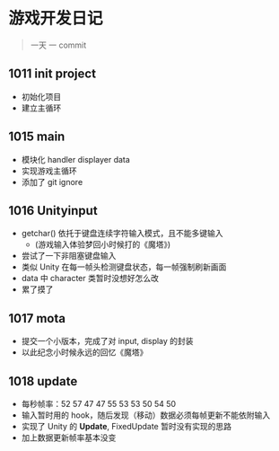 # 游戏开发日记

> 一天 一 commit 

## 1011 init project

* 初始化项目
* 建立主循环

## 1015 main

* 模块化 handler displayer data
* 实现游戏主循环
* 添加了 git ignore 

## 1016 Unityinput

* getchar() 依托于键盘连续字符输入模式，且不能多键输入
  * (游戏输入体验梦回小时候打的《魔塔》)
* 尝试了一下非阻塞键盘输入
* 类似 Unity 在每一帧头检测键盘状态，每一帧强制刷新画面
* data 中 character 类暂时没想好怎么改
* 累了摸了

## 1017 mota

* 提交一个小版本，完成了对 input, display 的封装
* 以此纪念小时候永远的回忆《魔塔》

## 1018 update

* 每秒帧率：52 57 47 47 55 53 53 50 54 50
* 输入暂时用的 hook，随后发现（移动）数据必须每帧更新不能依附输入
* 实现了 Unity 的 **Update**, FixedUpdate 暂时没有实现的思路
* 加上数据更新帧率基本没变